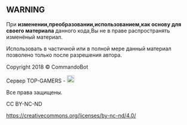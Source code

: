 ## **WARNING**


При **изменении,преобразовании,использованием,как основу для своего материала** данного кода,Вы не в праве распространять изменёный материал.

Использовать в частичной или в полной мере данный материал позволено только после разрешения автора.

Copyright 2018 © СommandoBot <img src = "https://upload.wikimedia.org/wikipedia/commons/thumb/9/92/Cog_font_awesome.svg/2000px-Cog_font_awesome.svg.png" width = "15" height = "15">
<p>
  Сервер TOP-GAMERS - 
<a href="https://discord.io/TOPGAMERS">
<img src="https://images-ext-2.discordapp.net/external/UTfF_wfOvVL5ZUct_Ocl3S1awLeowd4FNEBhzc_u1do/https/cdn.discordapp.com/icons/414528524943228928/832c18e030aec2e667e1a22bb01e3ae7.jpg" height="20" width="20"></a>
  </p>


Все права защищены.

CC BY-NC-ND

https://creativecommons.org/licenses/by-nc-nd/4.0/
